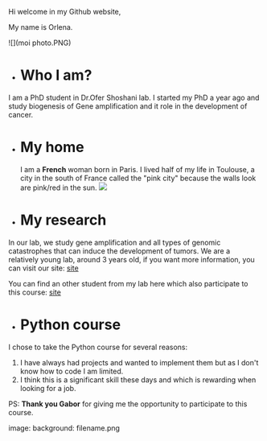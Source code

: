 Hi welcome in my Github website, 

My name is Orlena. 

![](moi photo.PNG)

* # Who I am?
  
I am a PhD student in Dr.Ofer Shoshani lab. I started my PhD a year ago and study biogenesis of Gene amplification and it role in the development of cancer. 

* # My home

  I am a **French** woman born in Paris. I lived half of my life in Toulouse, a city in the south of France called the "pink city" because the walls look are pink/red in the sun.
![](https://a.travel-assets.com/findyours-php/viewfinder/images/res70/266000/266415-Toulouse.jpg)

* # My research
  
In our lab, we study gene amplification and all types of genomic catastrophes that can induce the development of tumors. We are a relatively young lab, around 3 years old, if you want more information, you can visit our site:
[site](https://www.weizmann.ac.il/Biomolecular_Sciences/Shoshani/home)

You can find an other student from my lab here which also participate to this course: [site](https://adibarelmeisel.github.io/)

* # Python course
  
I chose to take the Python course for several reasons:
1. I have always had projects and wanted to implement them but as I don't know how to code I am limited.
1. I think this is a significant skill these days and which is rewarding when looking for a job.

PS: **Thank you Gabor** for giving me the opportunity to participate to this course.

image:
  background: filename.png

